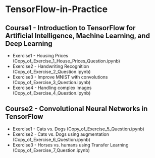 # TensorFlow-in-Practice
## Course1 - Introduction to TensorFlow for Artificial Intelligence, Machine Learning, and Deep Learning<br/>
  - Exercise1 - Housing Prices (Copy_of_Exercise_1_House_Prices_Question.ipynb)<br/>
  - Exercise2 - Handwriting Recognition (Copy_of_Exercise_2_Question.ipynb)<br/>
  - Exercise3 - Improve MNIST with convolutions (Copy_of_Exercise_3_Question.ipynb)<br/>
  - Exercise4 - Handling complex images (Copy_of_Exercise_4_Question.ipynb)<br/>
## Course2 - Convolutional Neural Networks in TensorFlow<br/>
  - Exercise1 - Cats vs. Dogs (Copy_of_Exercise_5_Question.ipynb)<br/>
  - Exercise2 - Cats vs. Dogs using augmentation (Copy_of_Exercise_6_Question.ipynb)<br/>
  - Exercise3 - Horses vs. humans using Transfer Learning (Copy_of_Exercise_7_Question.ipynb)<br/>
